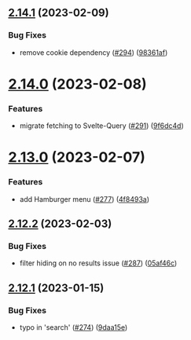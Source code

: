 ## [2.14.1](https://github.com/EddieHubCommunity/good-first-issue-finder/compare/v2.14.0...v2.14.1) (2023-02-09)


### Bug Fixes

* remove cookie dependency ([#294](https://github.com/EddieHubCommunity/good-first-issue-finder/issues/294)) ([98361af](https://github.com/EddieHubCommunity/good-first-issue-finder/commit/98361af054125983069451478667a2e2c3143acd))



# [2.14.0](https://github.com/EddieHubCommunity/good-first-issue-finder/compare/v2.13.0...v2.14.0) (2023-02-08)


### Features

* migrate fetching to Svelte-Query ([#291](https://github.com/EddieHubCommunity/good-first-issue-finder/issues/291)) ([9f6dc4d](https://github.com/EddieHubCommunity/good-first-issue-finder/commit/9f6dc4d0ede888b71582fe030410883f32d9805e))



# [2.13.0](https://github.com/EddieHubCommunity/good-first-issue-finder/compare/v2.12.2...v2.13.0) (2023-02-07)


### Features

* add Hamburger menu ([#277](https://github.com/EddieHubCommunity/good-first-issue-finder/issues/277)) ([4f8493a](https://github.com/EddieHubCommunity/good-first-issue-finder/commit/4f8493a24a7675d27d42509ea9a51674d5e8ad0f))



## [2.12.2](https://github.com/EddieHubCommunity/good-first-issue-finder/compare/v2.12.1...v2.12.2) (2023-02-03)


### Bug Fixes

* filter hiding on no results issue ([#287](https://github.com/EddieHubCommunity/good-first-issue-finder/issues/287)) ([05af46c](https://github.com/EddieHubCommunity/good-first-issue-finder/commit/05af46c73bea9cb66cf9fa5223675e4fc638ddea))



## [2.12.1](https://github.com/EddieHubCommunity/good-first-issue-finder/compare/v2.12.0...v2.12.1) (2023-01-15)


### Bug Fixes

* typo in 'search' ([#274](https://github.com/EddieHubCommunity/good-first-issue-finder/issues/274)) ([9daa15e](https://github.com/EddieHubCommunity/good-first-issue-finder/commit/9daa15e9ee6a63726135765c4dc2237ddbfc7f9c))



